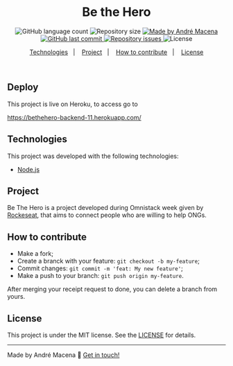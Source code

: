 <h1 align="center">
Be the Hero
</h1>

<p align="center">
  <img alt="GitHub language count" src="https://img.shields.io/github/languages/count/andrmacena/semanaOmnistack-11-backend?color=%2304D361">

  <img alt="Repository size" src="https://img.shields.io/github/repo-size/andrmacena/semanaOmnistack-11-backend">
	
  <a href="https://www.linkedin.com/in/andr%C3%A9-macena-15275b12b/">
    <img alt="Made by André Macena" src="https://img.shields.io/badge/made%20by-andrmacena-%2304D361">
  </a>

  <a href="https://github.com/andrmacena/semanaOmnistack-11-backend/commits/master">
    <img alt="GitHub last commit" src="https://img.shields.io/github/last-commit/andrmacena/semanaOmnistack-11-backend">
  </a>

  <a href="https://github.com/andrmacena/semanaOmnistack-11-backend/issues">
    <img alt="Repository issues" src="https://img.shields.io/github/issues/andrmacena/semanaOmnistack-11-backend">
  </a>

  <img alt="License" src="https://img.shields.io/badge/license-MIT-brightgreen">
</p>

<p align="center">
  <a href="#rocket-Technologies">Technologies</a>&nbsp;&nbsp;&nbsp;|&nbsp;&nbsp;&nbsp;
  <a href="#-project">Project</a>&nbsp;&nbsp;&nbsp;|&nbsp;&nbsp;&nbsp;
  <a href="#-how-to-contribute">How to contribute</a>&nbsp;&nbsp;&nbsp;|&nbsp;&nbsp;&nbsp;
  <a href="#memo-license">License</a>
</p>

<br>

## Deploy

This project is live on Heroku, to access go to 

https://bethehero-backend-11.herokuapp.com/

## Technologies

This project was developed with the following technologies:

- [Node.js](https://nodejs.org/en/) 

## Project

Be The Hero is a project developed during Omnistack week given by [Rockeseat](https://rocketseat.com.br/), that aims to connect people who are willing to help ONGs.


## How to contribute

- Make a fork;
- Create a branck with your feature: `git checkout -b my-feature`;
- Commit changes: `git commit -m 'feat: My new feature'`;
- Make a push to your branch: `git push origin my-feature`.

After merging your receipt request to done, you can delete a branch from yours.

## License

This project is under the MIT license. See the [LICENSE](LICENSE.md) for details.

---

Made by André Macena :wave: [Get in touch!](https://www.linkedin.com/in/andr%C3%A9-macena-15275b12b/)